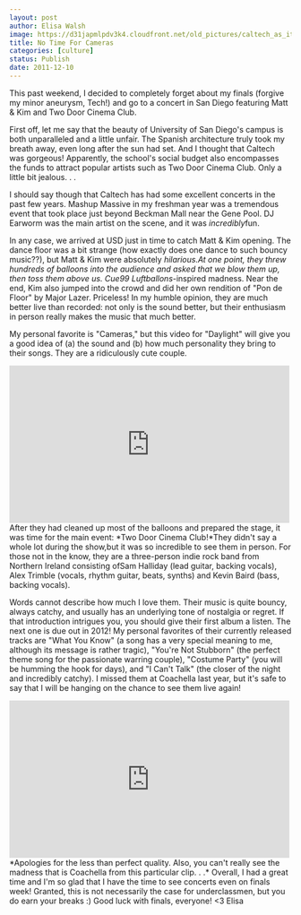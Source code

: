 ```yaml
---
layout: post
author: Elisa Walsh
image: https://d31japmlpdv3k4.cloudfront.net/old_pictures/caltech_as_it_happens/6a0105349b8251970b0162fd68b4f2970d.jpg
title: No Time For Cameras 
categories: [culture]
status: Publish
date: 2011-12-10
---
```


This past weekend, I decided to completely forget about my finals (forgive my minor aneurysm, Tech!) and go to a concert in San Diego featuring Matt &amp; Kim and Two Door Cinema Club.

First off, let me say that the beauty of University of San Diego's campus is both unparalleled and a little unfair. The Spanish architecture truly took my breath away, even long after the sun had set. And I thought that Caltech was gorgeous! Apparently, the school's social budget also encompasses the funds to attract popular artists such as Two Door Cinema Club. Only a little bit jealous. . .

I should say though that Caltech has had some excellent concerts in the past few years. Mashup Massive in my freshman year was a tremendous event that took place just beyond Beckman Mall near the Gene Pool. DJ Earworm was the main artist on the scene, and it was *incredibly*fun.

In any case, we arrived at USD just in time to catch Matt &amp; Kim opening. The dance floor was a bit strange (how exactly does one dance to such bouncy music??), but Matt &amp; Kim were absolutely *hilarious.*At one point, they threw hundreds of balloons into the audience and asked that we blow them up, then toss them above us. Cue*99 Luftballons*-inspired madness. Near the end, Kim also jumped into the crowd and did her own rendition of "Pon de Floor" by Major Lazer. Priceless! In my humble opinion, they are much better live than recorded: not only is the sound better, but their enthusiasm in person really makes the music that much better.

My personal favorite is "Cameras," but this video for "Daylight" will give you a good idea of (a) the sound and (b) how much personality they bring to their songs. They are a ridiculously cute couple.

<iframe frameborder="0" height="281" src="https://www.youtube.com/embed/WgBeu3FVi60?fs=1&amp;feature=oembed" width="500"></iframe>
After they had cleaned up most of the balloons and prepared the stage, it was time for the main event: *Two Door Cinema Club!*They didn't say a whole lot during the show,but it was so incredible to see them in person. For those not in the know, they are a three-person indie rock band from Northern Ireland consisting ofSam Halliday (lead guitar, backing vocals), Alex Trimble (vocals, rhythm guitar, beats, synths) and Kevin Baird (bass, backing vocals).

Words cannot describe how much I love them. Their music is quite bouncy, always catchy, and usually has an underlying tone of nostalgia or regret. If that introduction intrigues you, you should give their first album a listen. The next one is due out in 2012! My personal favorites of their currently released tracks are "What You Know" (a song has a very special meaning to me, although its message is rather tragic), "You're Not Stubborn" (the perfect theme song for the passionate warring couple), "Costume Party" (you will be humming the hook for days), and "I Can't Talk" (the closer of the night and incredibly catchy). I missed them at Coachella last year, but it's safe to say that I will be hanging on the chance to see them live again!
<iframe frameborder="0" height="281" src="https://www.youtube.com/embed/fcGk6i1bOxs?fs=1&amp;feature=oembed" style="text-align: center;" width="500"></iframe>
*Apologies for the less than perfect quality. Also, you can't really see the madness that is Coachella from this particular clip. . .*
Overall, I had a great time and I'm so glad that I have the time to see concerts even on finals week! Granted, this is not necessarily the case for underclassmen, but you do earn your breaks :)
Good luck with finals, everyone!
&lt;3
Elisa
